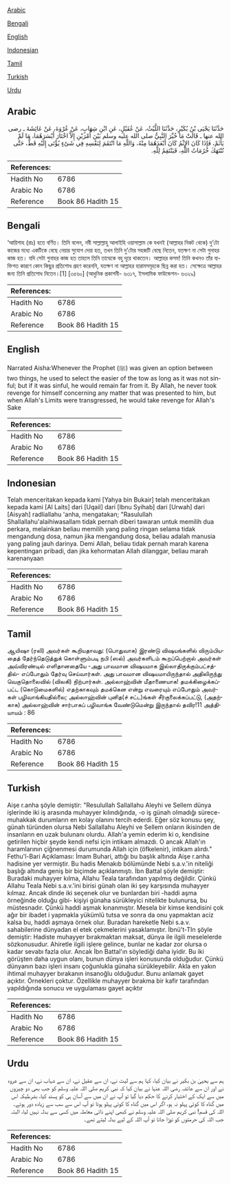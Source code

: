 [Arabic](#arabic)

[Bengali](#bengali)

[English](#english)

[Indonesian](#indonesian)

[Tamil](#tamil)

[Turkish](#turkish)

[Urdu](#urdu)

## Arabic


<div dir="rtl" lang="ar" style={{fontSize:'larger',backgroundColor:'#f8f9fa',padding:20}}>
حَدَّثَنَا يَحْيَى بْنُ بُكَيْرٍ، حَدَّثَنَا اللَّيْثُ، عَنْ عُقَيْلٍ، عَنِ ابْنِ شِهَابٍ، عَنْ عُرْوَةَ، عَنْ عَائِشَةَ ـ رضى الله عنها ـ قَالَتْ مَا خُيِّرَ النَّبِيُّ صلى الله عليه وسلم بَيْنَ أَمْرَيْنِ إِلاَّ اخْتَارَ أَيْسَرَهُمَا، مَا لَمْ يَأْثَمْ، فَإِذَا كَانَ الإِثْمُ كَانَ أَبْعَدَهُمَا مِنْهُ، وَاللَّهِ مَا انْتَقَمَ لِنَفْسِهِ فِي شَىْءٍ يُؤْتَى إِلَيْهِ قَطُّ، حَتَّى تُنْتَهَكَ حُرُمَاتُ اللَّهِ، فَيَنْتَقِمُ لِلَّهِ‏.‏
</div>
<div style={{backgroundColor:'#f8f9fa',padding:20, marginBottom: 10}}><table> <thead> <tr> <th>References:</th> <th></th> </tr> </thead> <tbody><tr><td>Hadith No</td><td>6786</td></tr><tr><td>Arabic No</td><td>6786</td></tr><tr><td>Reference</td><td>Book 86 Hadith 15</td></tr></tbody></table></div>

## Bengali


<div dir="ltr" lang="bn" style={{fontSize:'larger',backgroundColor:'#f8f9fa',padding:20}}>
‘আয়িশাহ (রাঃ) হতে বর্ণিত। তিনি বলেন, নবী সাল্লাল্লাহু আলাইহি ওয়াসাল্লাম কে যখনই (আল্লাহর নিকট থেকে) দু’টো কাজের মধ্যে একটিকে বেছে নেয়ার সুযোগ দেয়া হত, তখন তিনি দু’টোর সহজটি বেছে নিতেন, যতক্ষণ না সেটা গুনাহর কাজ হত। যদি সেটা গুনাহর কাজ হত তাহলে তিনি তাত্থেকে বহু দূরে থাকতেন। আল্লাহর কসম! তিনি কখনও তাঁর ব্যক্তিগত কারণে কোন কিছুর প্রতিশোধ গ্রহণ করেননি, যতক্ষণ না আল্লাহর হারামসমূহকে ছিন্ন করা হত। সেক্ষেত্রে আল্লাহর জন্য তিনি প্রতিশোধ নিতেন।[1] [৩৫৬০] (আধুনিক প্রকাশনী- ৬৩১৭, ইসলামিক ফাউন্ডেশন- ৬৩২৯)
</div>
<div style={{backgroundColor:'#f8f9fa',padding:20, marginBottom: 10}}><table> <thead> <tr> <th>References:</th> <th></th> </tr> </thead> <tbody><tr><td>Hadith No</td><td>6786</td></tr><tr><td>Arabic No</td><td>6786</td></tr><tr><td>Reference</td><td>Book 86 Hadith 15</td></tr></tbody></table></div>

## English


<div dir="ltr" lang="en" style={{fontSize:'larger',backgroundColor:'#f8f9fa',padding:20}}>
Narrated Aisha:Whenever the Prophet (ﷺ) was given an option between two things, he used to select the easier of the tow as long as it was not sinful; but if it was sinful, he would remain far from it. By Allah, he never took revenge for himself concerning any matter that was presented to him, but when Allah's Limits were transgressed, he would take revenge for Allah's Sake
</div>
<div style={{backgroundColor:'#f8f9fa',padding:20, marginBottom: 10}}><table> <thead> <tr> <th>References:</th> <th></th> </tr> </thead> <tbody><tr><td>Hadith No</td><td>6786</td></tr><tr><td>Arabic No</td><td>6786</td></tr><tr><td>Reference</td><td>Book 86 Hadith 15</td></tr></tbody></table></div>

## Indonesian


<div dir="ltr" lang="id" style={{fontSize:'larger',backgroundColor:'#f8f9fa',padding:20}}>
Telah menceritakan kepada kami [Yahya bin Bukair] telah menceritakan kepada kami [Al Laits] dari [Uqail] dari [Ibnu Syihab] dari [Urwah] dari [Aisyah] radliallahu 'anha, mengatakan; "Rasulullah Shallallahu'alaihiwasallam tidak pernah diberi tawaran untuk memilih dua perkara, melainkan beliau memilih yang paling ringan selama tidak mengandung dosa, namun jika mengandung dosa, beliau adalah manusia yang paling jauh darinya. Demi Allah, beliau tidak pernah marah karena kepentingan pribadi, dan jika kehormatan Allah dilanggar, beliau marah karenanyaan
</div>
<div style={{backgroundColor:'#f8f9fa',padding:20, marginBottom: 10}}><table> <thead> <tr> <th>References:</th> <th></th> </tr> </thead> <tbody><tr><td>Hadith No</td><td>6786</td></tr><tr><td>Arabic No</td><td>6786</td></tr><tr><td>Reference</td><td>Book 86 Hadith 15</td></tr></tbody></table></div>

## Tamil


<div dir="ltr" lang="ta" style={{fontSize:'larger',backgroundColor:'#f8f9fa',padding:20}}>
ஆயிஷா (ரலி) அவர்கள் கூறியதாவது: (பொதுவாக) இரண்டு விஷயங்களில் விரும்பியதைத் தேர்ந்தெடுத்துக் கொள்ளும்படி நபி (ஸல்) அவர்களிடம் கூறப்பெற்றால் அவர்கள் அவ்விரண்டில் எளிதானதையே -அது பாவமான விஷயமாக இல்லாதிருக்கும்பட்சத்தில்- எப்போதும் தேர்வு செய்வார்கள். அது பாவமான விஷயமாயிருந்தால் அதிலிருந்து வெகுதொலைவில் (விலகி) நிற்பார்கள். அல்லாஹ்வின் மீதாணையாக! தமக்கிழைக்கப்பட்ட (கொடுமைகளில்) எதற்காகவும் தமக்கென என்று எவரையும் எப்போதும் அவர்கள் பழிவாங்கியதில்லை; அல்லாஹ்வின் புனித(ச் சட்ட)ங்கள் சீர்குலைக்கப்பட்டு, (அதற்காக) அல்லாஹ்வின் சார்பாகப் பழிவாங்க வேண்டுமென்று இருந்தால் தவிர!11 அத்தியாயம் : 86
</div>
<div style={{backgroundColor:'#f8f9fa',padding:20, marginBottom: 10}}><table> <thead> <tr> <th>References:</th> <th></th> </tr> </thead> <tbody><tr><td>Hadith No</td><td>6786</td></tr><tr><td>Arabic No</td><td>6786</td></tr><tr><td>Reference</td><td>Book 86 Hadith 15</td></tr></tbody></table></div>

## Turkish


<div dir="ltr" lang="tr" style={{fontSize:'larger',backgroundColor:'#f8f9fa',padding:20}}>
Aişe r.anha şöyle demiştir: "Resulullah Sallallahu Aleyhi ve Sellem dünya işlerinde iki iş arasında muhayyer kılındığında, -o iş günah olmadığı sürece- muhakkak durumların en kolay olanını tercih ederdi. Eğer söz konusu şey, günah türünden olursa Nebi Sallallahu Aleyhi ve Sellem onların ikisinden de insanların en uzak bulunanı olurdu. Allah'a yemin ederim ki o, kendisine getirilen hiçbir şeyde kendi nefsi için intikam almazdı. O ancak Allah'ın haramlarının çiğnenmesi durumunda Allah için (öfkelenir), intikam alırdı." Fethu'l-Bari Açıklaması: İmam Buhari, attığı bu başlık altında Aişe r.anha hadisine yer vermiştir. Bu hadis Menakıb bölümünde Nebi s.a.v.'in niteliği başlığı altında geniş bir biçimde açıklanmıştı. İbn Battal şöyle demiştir: Buradaki muhayyer kılma, Allahu Teala tarafından yapılmış değildir. Çünkü Allahu Teala Nebi s.a.v.'ini birisi günah olan iki şey karşısında muhayyer kılmaz. Ancak dinde iki seçenek olur ve bunlardan biri -haddi aşma örneğinde olduğu gibi- kişiyi günaha sürükleyici nitelikte bulunursa, bu müstesnadır. Çünkü haddi aşmak kınanmıştır. Mesela bir kimse kendisini çok ağır bir ibadet i yapmakla yükümlü tutsa ve sonra da onu yapmaktan aciz kalsa bu, haddi aşmaya örnek olur. Buradan hareketle Nebi s.a.v. sahabilerine dünyadan el etek çekmelerini yasaklamıştır. İbnü't-TIn şöyle demiştir: Hadiste muhayyer bırakmaktan maksat, dünya ile ilgili meselelerde sözkonusudur. Ahiretle ilgili işlere gelince, bunlar ne kadar zor olursa o kadar sevabı fazla olur. Ancak İbn Battal'ın söylediği daha iyidir. Bu iki görüşten daha uygun olanı, bunun dünya işleri konusunda olduğudur. Çünkü dünyanın bazı işleri insanı çoğunlukla günaha sürükleyebilir. Akla en yakın ihtimal muhayyer bırakanın insanoğlu olduğudur. Bunu anlamak gayet açıktır. Örnekleri çoktur. Özellikle muhayyer bırakma bir kafir tarafından yapıldığında sonucu ve uygulaması gayet açıktır
</div>
<div style={{backgroundColor:'#f8f9fa',padding:20, marginBottom: 10}}><table> <thead> <tr> <th>References:</th> <th></th> </tr> </thead> <tbody><tr><td>Hadith No</td><td>6786</td></tr><tr><td>Arabic No</td><td>6786</td></tr><tr><td>Reference</td><td>Book 86 Hadith 15</td></tr></tbody></table></div>

## Urdu


<div dir="rtl" lang="ur" style={{fontSize:'larger',backgroundColor:'#f8f9fa',padding:20}}>
ہم سے یحییٰ بن بکیر نے بیان کیا، کہا ہم سے لیث نے، ان سے عقیل نے، ان سے شہاب نے، ان سے عروہ نے اور ان سے عائشہ رضی اللہ عنہا نے بیان کیا کہ نبی کریم صلی اللہ علیہ وسلم کو جب بھی دو چیزوں میں سے ایک کے اختیار کرنے کا حکم دیا گیا تو آپ نے ان میں سے آسان ہی کو پسند کیا، بشرطیکہ اس میں گناہ کا کوئی پہلو نہ ہو، اگر اس میں گناہ کا کوئی پہلو ہوتا تو آپ اس سے سب سے زیادہ دور ہوتے۔ اللہ کی قسم! نبی کریم صلی اللہ علیہ وسلم نے کبھی اپنے ذاتی معاملہ میں کسی سے بدلہ نہیں لیا، البتہ جب اللہ کی حرمتوں کو توڑا جاتا تو آپ اللہ کے لیے بدلہ لیتے تھے۔
</div>
<div style={{backgroundColor:'#f8f9fa',padding:20, marginBottom: 10}}><table> <thead> <tr> <th>References:</th> <th></th> </tr> </thead> <tbody><tr><td>Hadith No</td><td>6786</td></tr><tr><td>Arabic No</td><td>6786</td></tr><tr><td>Reference</td><td>Book 86 Hadith 15</td></tr></tbody></table></div>